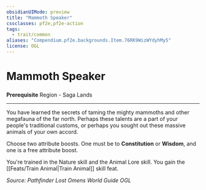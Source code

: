 ```yaml
---
obsidianUIMode: preview
title: "Mammoth Speaker"
cssclasses: pf2e,pf2e-action
tags:
  - trait/common
aliases: "Compendium.pf2e.backgrounds.Item.76RK9WizWYdyhMy5"
license: OGL
---
```

# Mammoth Speaker

### 






**Prerequisite** Region - Saga Lands

* * *

You have learned the secrets of taming the mighty mammoths and other megafauna of the far north. Perhaps these talents are a part of your people's traditional customs, or perhaps you sought out these massive animals of your own accord.

Choose two attribute boosts. One must be to **Constitution** or **Wisdom**, and one is a free attribute boost.

You're trained in the Nature skill and the Animal Lore skill. You gain the [[Feats/Train Animal|Train Animal]] skill feat.

*Source: Pathfinder Lost Omens World Guide*
*OGL*